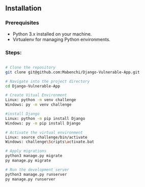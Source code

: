 ## Installation

### Prerequisites
- Python 3.x installed on your machine.
- Virtualenv for managing Python environments.

### Steps:


```bash

# Clone the repository
git clone git@github.com:Mabenchi/Django-Vulnerable-App.git

# Navigate into the project directory
cd Django-Vulnerable-App

# Create Vitual Environment
Linux: python -m venv challenge
Windows: py -m venv challenge

#install Django
Linux: python -m pip install Django
Windows: py -m pip install Django

# Activate the virtual environment
Linux: source challenge/bin/activate
Windows: challenge\Scripts\activate.bat

# Apply migrations
python3 manage.py migrate
py manage.py migrate

# Run the development server
python3 manage.py runserver
py manage.py runserver
```


